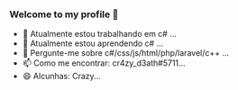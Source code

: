 ### Welcome to my profile 👋



- 🔭 Atualmente estou trabalhando em c# ...
- 🌱 Atualmente estou aprendendo c# ...
- 💬 Pergunte-me sobre c#/css/js/html/php/laravel/c++ ...
- 📫 Como me encontrar: cr4zy_d3ath#5711...
- 😄 Alcunhas: Crazy...
